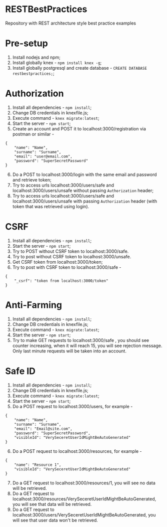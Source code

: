 # RESTBestPractices
Repository with REST architecture style best practice examples

# Pre-setup
1) Install nodejs and npm;
2) Install globally knex - ``npm install knex -g``;
3) Install globally postgresql and create database - ``CREATE DATABASE restbestpractices;``;

# Authorization
1) Install all dependencies - ``npm install``;
2) Change DB credentials in knexfile.js;
3) Execute command - ``knex migrate:latest``;
4) Start the server - ``npm start``;
5) Create an account and POST it to localhost:3000/registration via postman or similar -
```
{
	"name": "Name",
	"surname": "Surname",
	"email": "user@email.com",
	"password": "SuperSecretPassword"
}
```
6) Do a POST to localhost:3000/login with the same email and password and retrieve token;
7) Try to access urls localhost:3000/users/safe and localhost:3000/users/unsafe without passing ``Authorization`` header;
8) Try to access urls localhost:3000/users/safe and localhost:3000/users/unsafe with passing ``Authorization`` header (with token that was retrieved using login).

# CSRF
1) Install all dependencies - ``npm install``;
2) Start the server - ``npm start``;
3) Try to POST without CSRF token to localhost:3000/safe.
4) Try to post without CSRF token to localhost:3000/unsafe.
5) Get CSRF token from localhost:3000/token;
6) Try to post with CSRF token to localhost:3000/safe -
```
{
	"_csrf": "token from localhost:3000/token"
}
```

# Anti-Farming
1) Install all dependencies - ``npm install``;
2) Change DB credentials in knexfile.js;
3) Execute command - ``knex migrate:latest``;
4) Start the server - ``npm start``;
5) Try to make GET requests to localhost:3000/safe , you should see counter increasing, when it will reach 15, you will see rejection message. Only last minute requests will be taken into an account.

# Safe ID
1) Install all dependencies - ``npm install``;
2) Change DB credentials in knexfile.js;
2) Execute command - ``knex migrate:latest``;
4) Start the server - ``npm start``;
5) Do a POST request to localhost:3000/users, for example -
```
{
	"name": "Name",
	"surname": "Surname",
	"email": "Email@site.com",
	"password": "SuperSecretPassword",
	"visibleId": "VerySeceretUserIdMightBeAutoGenerated"
}
```

6) Do a POST request to localhost:3000/resources, for example -
```
{
	"name": "Resource 1",
	"visibleId": "VerySeceretUserIdMightBeAutoGenerated"
}
```

7) Do a GET request to localhost:3000/resources/1, you will see no data will be retrieved.
8) Do a GET request to localhost:3000/resources/VerySeceretUserIdMightBeAutoGenerated, you will see that data will be retrieved.
9) Do a GET request to localhost:3000/users/VerySeceretUserIdMightBeAutoGenerated, you will see that user data won't be retrieved.
